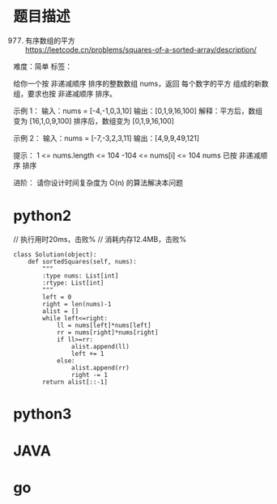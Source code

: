 # 题目描述

977. 有序数组的平方  
https://leetcode.cn/problems/squares-of-a-sorted-array/description/  

难度：简单
标签：

给你一个按 非递减顺序 排序的整数数组 nums，返回 每个数字的平方 组成的新数组，要求也按 非递减顺序 排序。

示例 1：
输入：nums = [-4,-1,0,3,10]
输出：[0,1,9,16,100]
解释：平方后，数组变为 [16,1,0,9,100]
排序后，数组变为 [0,1,9,16,100]

示例 2：
输入：nums = [-7,-3,2,3,11]
输出：[4,9,9,49,121]

提示：
1 <= nums.length <= 104
-104 <= nums[i] <= 104
nums 已按 非递减顺序 排序

进阶：
请你设计时间复杂度为 O(n) 的算法解决本问题

# python2

// 执行用时20ms，击败%
// 消耗内存12.4MB，击败%
```
class Solution(object):
    def sortedSquares(self, nums):
        """
        :type nums: List[int]
        :rtype: List[int]
        """
        left = 0
        right = len(nums)-1
        alist = []
        while left<=right:
            ll = nums[left]*nums[left]
            rr = nums[right]*nums[right]
            if ll>=rr:
                alist.append(ll)
                left += 1
            else:
                alist.append(rr)
                right -= 1
        return alist[::-1]
```

# python3 

# JAVA

# go

